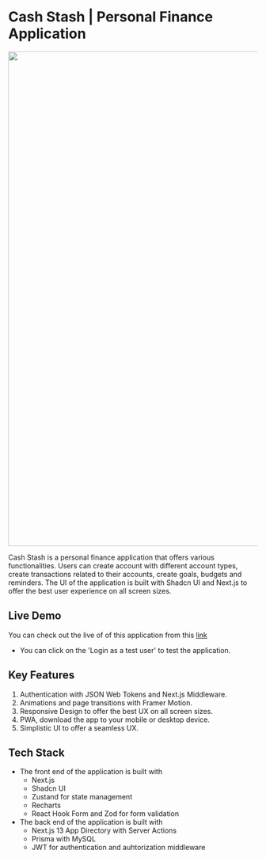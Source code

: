 <link rel="stylesheet" href="./markdown.css">

# Cash Stash | Personal Finance Application

<img src='https://res.cloudinary.com/dmwafn98h/image/upload/v1704543112/rx4gibcmhgnsontkifyq.png' width='1000'/>

Cash Stash is a personal finance application that offers various functionalities. Users can create account with different account types, create transactions related to their accounts, create goals, budgets and reminders. The UI of the application is built with Shadcn UI and Next.js to offer the best user experience on all screen sizes.

## Live Demo

You can check out the live of of this application from this [link](https://cash-stash-v2.vercel.app)

- You can click on the 'Login as a test user' to test the application.

## Key Features

1. Authentication with JSON Web Tokens and Next.js Middleware.
2. Animations and page transitions with Framer Motion.
3. Responsive Design to offer the best UX on all screen sizes.
4. PWA, download the app to your mobile or desktop device.
5. Simplistic UI to offer a seamless UX.

## Tech Stack

- The front end of the application is built with
  - Next.js
  - Shadcn UI
  - Zustand for state management
  - Recharts
  - React Hook Form and Zod for form validation
- The back end of the application is built with
  - Next.js 13 App Directory with Server Actions
  - Prisma with MySQL
  - JWT for authentication and auhtorization middleware
